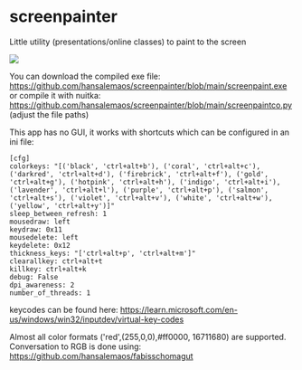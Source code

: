 # screenpainter
Little utility (presentations/online classes) to paint to the screen

[![](https://i.ytimg.com/vi/5xg0NO8tCPg/oar2.jpg?sqp=-oaymwEaCJUDENAFSFXyq4qpAwwIARUAAIhCcAHAAQY=&rs=AOn4CLBUBn_zF-WeepcIow8SgxLw7jWobg)](https://www.youtube.com/shorts/5xg0NO8tCPg)

You can download the compiled exe file: https://github.com/hansalemaos/screenpainter/blob/main/screenpaint.exe
or compile it with nuitka: https://github.com/hansalemaos/screenpainter/blob/main/screenpaintco.py  (adjust the file paths)


This app has no GUI, it works with shortcuts which can be configured in an ini file:

```
[cfg]
colorkeys: "[('black', 'ctrl+alt+b'), ('coral', 'ctrl+alt+c'), ('darkred', 'ctrl+alt+d'), ('firebrick', 'ctrl+alt+f'), ('gold', 'ctrl+alt+g'), ('hotpink', 'ctrl+alt+h'), ('indigo', 'ctrl+alt+i'), ('lavender', 'ctrl+alt+l'), ('purple', 'ctrl+alt+p'), ('salmon', 'ctrl+alt+s'), ('violet', 'ctrl+alt+v'), ('white', 'ctrl+alt+w'), ('yellow', 'ctrl+alt+y')]"
sleep_between_refresh: 1
mousedraw: left
keydraw: 0x11
mousedelete: left
keydelete: 0x12  
thickness_keys: "['ctrl+alt+p', 'ctrl+alt+m']"
clearallkey: ctrl+alt+t
killkey: ctrl+alt+k
debug: False
dpi_awareness: 2
number_of_threads: 1
```
keycodes can be found here: https://learn.microsoft.com/en-us/windows/win32/inputdev/virtual-key-codes

Almost all color formats ('red',(255,0,0),#ff0000, 16711680) are supported. Conversation to RGB is done using: https://github.com/hansalemaos/fabisschomagut
